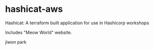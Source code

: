 # hashicat-aws
Hashicat: A terraform built application for use in Hashicorp workshops

Includes "Meow World" website.

jiwon park
